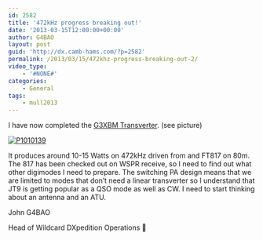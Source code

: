 ```yaml
---
id: 2582
title: '472kHz progress breaking out!'
date: '2013-03-15T12:00:00+00:00'
author: G4BAO
layout: post
guid: 'http://dx.camb-hams.com/?p=2582'
permalink: /2013/03/15/472khz-progress-breaking-out-2/
video_type:
    - '#NONE#'
categories:
    - General
tags:
    - mull2013
---
```


I have now completed the [G3XBM Transverter](https://sites.google.com/site/g3xbmqrp3/mflf/472khz_tvtr). (see picture)

[![P1010139](http://dx.camb-hams.com/wp-content/uploads/2013/03/P1010139_thumb.jpg "P1010139")](http://dx.camb-hams.com/wp-content/uploads/2013/03/P1010139.jpg)

It produces around 10-15 Watts on 472kHz driven from and FT817 on 80m. The 817 has been checked out on WSPR receive, so I need to find out what other digimodes I need to prepare. The switching PA design means that we are limited to modes that don’t need a linear transverter so I understand that JT9 is getting popular as a QSO mode as well as CW. I need to start thinking about an antenna and an ATU.

John G4BAO

Head of Wildcard DXpedition Operations 🙂